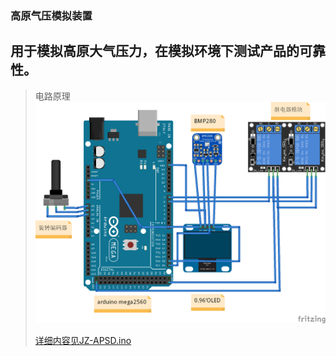 ### 高原气压模拟装置
__用于模拟高原大气压力，在模拟环境下测试产品的可靠性。__
---
> 电路原理
> ![ 电路原理](/APSD_bb.png)
>
> [详细内容见JZ-APSD.ino](/JZ-APSD.ino)

